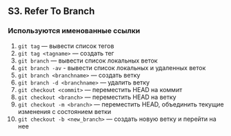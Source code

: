 ## S3. Refer To Branch
### Используются именованные ссылки
1. `git tag` — вывести список тегов
2. `git tag <tagname>` — создать тег
3. `git branch` — вывести список локальных веток
4. `git branch -av` - вывести список локальных и удаленных веток
5. `git branch <branchname>` — создать ветку
6. `git branch -d <branchname>` — удалить ветку
7. `git checkout <commit>` — переместить HEAD на коммит
8. `git checkout <branch>` — переместить HEAD на ветку
9. `git checkout -m <branch>` — переместить HEAD, объединить текущие изменения с состоянием ветки
10. `git checkout -b <new_branch>` — создать новую ветку и перейти на нее
